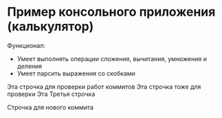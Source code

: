 # Пример консольного приложения (калькулятор)

Функционал:
- Умеет выполнять операции сложения, вычитания, умножения и деления
- Умеет парсить выражения со скобками

Эта строчка для проверки работ коммитов
Эта строчка тоже для проверки
Эта Третья строчка

Строчка для нового коммита
